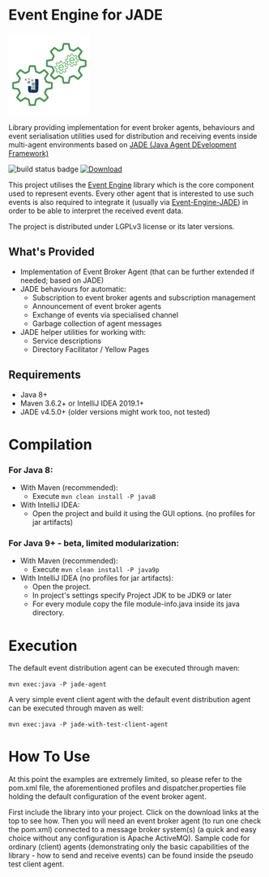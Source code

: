 Event Engine for JADE
=====================
<img alt="Event Engine for JADE Logo" src="https://raw.githubusercontent.com/zhgzhg/Event-Engine-JADE/master/logo.svg?sanitize=true" height="160" width="160"/>

Library providing implementation for event broker agents, behaviours and event serialisation utilities used for
distribution and receiving events inside multi-agent environments based on
[JADE (Java Agent DEvelopment Framework)](https://jade.tilab.com/ "JADE website")

![build status badge](https://travis-ci.com/zhgzhg/Event-Engine-JADE.svg?branch=master "Build Status")
[ ![Download](https://api.bintray.com/packages/zhgzhg/Event-Engine/Event-Engine-JADE/images/download.svg "Download Event Engine for JADE") ](https://bintray.com/zhgzhg/Event-Engine/Event-Engine-JADE/0.2.7)


This project utilises the [Event Engine](https://github.com/zhgzhg/Event-Engine "Event Engine") library which is
the core component used to represent events. Every other agent that is interested to use such events is also
required to integrate it (usually via
[Event-Engine-JADE](https://github.com/zhgzhg/Event-Engine-JADE "Event Engine for JADE")) in order to be able
to interpret the received event data.

The project is distributed under LGPLv3 license or its later versions.


What's Provided
---------------
* Implementation of Event Broker Agent (that can be further extended if needed; based on JADE)
* JADE behaviours for automatic:
    * Subscription to event broker agents and subscription management
    * Announcement of event broker agents
    * Exchange of events via specialised channel
    * Garbage collection of agent messages
* JADE helper utilities for working with:
    * Service descriptions
    * Directory Facilitator / Yellow Pages


Requirements
------------

* Java 8+
* Maven 3.6.2+ or IntelliJ IDEA 2019.1+
* JADE v4.5.0+ (older versions might work too, not tested)


Compilation
===========

### For Java 8:
* With Maven (recommended):
    * Execute `mvn clean install -P java8`
* With IntelliJ IDEA: 
    * Open the project and build it using the GUI options. (no profiles for jar artifacts)

### For Java 9+ - beta, limited modularization:
* With Maven (recommended):
    * Execute `mvn clean install -P java9p`
* With IntelliJ IDEA (no profiles for jar artifacts):
    * Open the project.
    * In project's settings specify Project JDK to be JDK9 or later
    * For every module copy the file module-info.java inside its java directory.


Execution
=========

The default event distribution agent can be executed through maven:

`mvn exec:java -P jade-agent`
    
A very simple event client agent with the default event distribution agent can be executed through maven as well:

`mvn exec:java -P jade-with-test-client-agent`

How To Use
==========

At this point the examples are extremely limited, so please refer to the pom.xml file, the aforementioned profiles and
dispatcher.properties file holding the default configuration of the event broker agent.

First include the library into your project. Click on the download links at the top to see how.
Then you will need an event broker agent (to run one check the pom.xml) connected to a message broker system(s) (a quick
and easy choice without any configuration is Apache ActiveMQ). Sample code for ordinary (client) agents (demonstrating
only the basic capabilities of the library - how to send and receive events) can be found inside the pseudo test client
agent.
